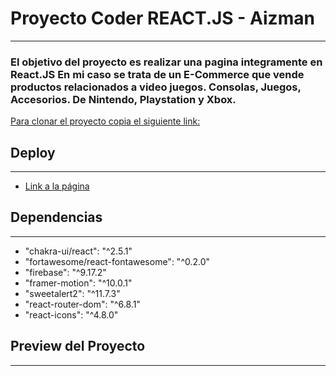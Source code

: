 
# Proyecto Coder REACT.JS - Aizman
---
### El objetivo del proyecto es realizar una pagina integramente en React.JS En mi caso se trata de un E-Commerce que vende productos relacionados a video juegos. Consolas, Juegos, Accesorios. De Nintendo, Playstation y Xbox.

[Para clonar el proyecto copia el siguiente link:](https://github.com/gabaiz88/My_Ecommerce_ReactJS_Aizman.git)

## Deploy
---
* [Link a la página](https://my-ecommerce-react-js-aizman.vercel.app/)

## Dependencias
---

*    "chakra-ui/react": "^2.5.1"
*    "fortawesome/react-fontawesome": "^0.2.0"
*    "firebase": "^9.17.2"   
*    "framer-motion": "^10.0.1"
*    "sweetalert2": "^11.7.3"
*    "react-router-dom": "^6.8.1"
*    "react-icons": "^4.8.0"

## Preview del Proyecto
---
